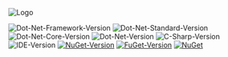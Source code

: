 ![Logo](https://raw.githubusercontent.com/Soferity/Lunox/develop/.images/Logo.png)

![Dot-Net-Framework-Version](https://img.shields.io/badge/.NET%20Framework-%3E%3D4.5.2-blue)
![Dot-Net-Standard-Version](https://img.shields.io/badge/.NET%20Standard-%3E%3D2.0-blue)
![Dot-Net-Core-Version](https://img.shields.io/badge/.NET%20Core-%3E%3D3.0-blue)
![Dot-Net-Version](https://img.shields.io/badge/.NET-%3E%3D5.0-blue)
![C-Sharp-Version](https://img.shields.io/badge/C%23-10.0-blue.svg)
![IDE-Version](https://img.shields.io/badge/IDE-VS2022-blue.svg)
[![NuGet-Version](https://img.shields.io/nuget/v/Lunox.svg)](https://www.nuget.org/packages/Lunox)
[![FuGet-Version](https://www.fuget.org/packages/Lunox/badge.svg)](https://www.fuget.org/packages/Lunox)
[![NuGet](https://img.shields.io/nuget/dt/Lunox)](https://www.nuget.org/api/v2/package/Lunox)